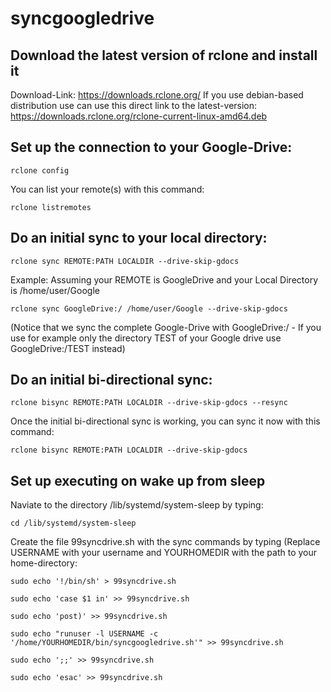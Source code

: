 # syncgoogledrive

## Download the latest version of rclone and install it

Download-Link:
https://downloads.rclone.org/
If you use debian-based distribution use can use this direct link to the latest-version:
https://downloads.rclone.org/rclone-current-linux-amd64.deb

## Set up the connection to your Google-Drive:

`rclone config`

You can list your remote(s) with this command:

`rclone listremotes`

## Do an initial sync to your local directory:

`rclone sync REMOTE:PATH LOCALDIR --drive-skip-gdocs`

Example:
Assuming your REMOTE is GoogleDrive and your Local Directory is /home/user/Google

`rclone sync GoogleDrive:/ /home/user/Google --drive-skip-gdocs`

(Notice that we sync the complete Google-Drive with GoogleDrive:/ - If you use for example only the directory TEST of your Google drive use GoogleDrive:/TEST instead)

## Do an initial bi-directional sync:

`rclone bisync REMOTE:PATH LOCALDIR --drive-skip-gdocs --resync`

Once the initial bi-directional sync is working, you can sync it now with this command:

`rclone bisync REMOTE:PATH LOCALDIR --drive-skip-gdocs`

## Set up executing on wake up from sleep

Naviate to the directory /lib/systemd/system-sleep by typing:

`cd /lib/systemd/system-sleep`

Create the file 99syncdrive.sh with the sync commands by typing (Replace USERNAME with your username and YOURHOMEDIR with the path to your home-directory:

`sudo echo '!/bin/sh' > 99syncdrive.sh`

`sudo echo 'case $1 in' >> 99syncdrive.sh`

`sudo echo 'post)' >> 99syncdrive.sh`

`sudo echo "runuser -l USERNAME -c '/home/YOURHOMEDIR/bin/syncgoogledrive.sh'" >> 99syncdrive.sh`

`sudo echo ';;' >> 99syncdrive.sh`

`sudo echo 'esac' >> 99syncdrive.sh`
